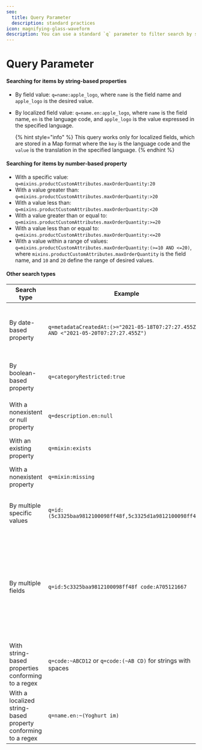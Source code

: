 ```yaml
---
seo:
  title: Query Parameter
  description: standard practices
icon: magnifying-glass-waveform
description: You can use a standard `q` parameter to filter search by string, localized, or numeric field values using exact matches, comparisons, and ranges.
---
```


# Query Parameter

#### Searching for items by string-based properties

* By field value: `q=name:apple_logo`, where `name` is the field name and `apple_logo` is the desired value.
*   By localized field value: `q=name.en:apple_logo`, where `name` is the field name, `en` is the language code, and `apple_logo` is the value expressed in the specified language.

    {% hint style="info" %}
    This query works only for localized fields, which are stored in a Map format where the `key` is the language code and the `value` is the translation in the specified language.
    {% endhint %}

#### Searching for items by number-based property

* With a specific value: `q=mixins.productCustomAttributes.maxOrderQuantity:20`
* With a value greater than: `q=mixins.productCustomAttributes.maxOrderQuantity:>20`
* With a value less than: `q=mixins.productCustomAttributes.maxOrderQuantity:<20`
* With a value greater than or equal to: `q=mixins.productCustomAttributes.maxOrderQuantity:>=20`
* With a value less than or equal to: `q=mixins.productCustomAttributes.maxOrderQuantity:<=20`
* With a value within a range of values: `q=mixins.productCustomAttributes.maxOrderQuantity:(>=10 AND <=20)`, where `mixins.productCustomAttributes.maxOrderQuantity` is the field name, and `10` and `20` define the range of desired values.

#### Other search types

<table><thead><tr><th width="115.72796630859375">Search type</th><th width="503.068115234375">Example</th><th width="417.780517578125">Description</th></tr></thead><tbody><tr><td>By date-based property</td><td><code>q=metadataCreatedAt:(>="2021-05-18T07:27:27.455Z" AND &#x3C;"2021-05-20T07:27:27.455Z")</code></td><td>All number-based property queries are also valid for dates. In this case, the date should be enclosed in double quotes.</td></tr><tr><td>By boolean-based property</td><td><code>q=categoryRestricted:true</code></td><td>Here, <code>categoryRestricted</code> is the boolean field name and <code>true</code> is the desired value.</td></tr><tr><td>With a nonexistent or null property</td><td><code>q=description.en:null</code></td><td>Here, <code>description.en</code> is the field set to <code>null</code> or is nonexistent in the database.</td></tr><tr><td>With an existing property</td><td><code>q=mixin:exists</code></td><td>Here, <code>mixin</code> is the field that exists in the database.</td></tr><tr><td>With a nonexistent property</td><td><code>q=mixin:missing</code></td><td>Here, <code>mixin</code> is the field that does not exist in the database.</td></tr><tr><td>By multiple specific values</td><td><code>q=id:(5c3325baa9812100098ff48f,5c3325d1a9812100098ff494)</code></td><td>Here, <code>id</code> is the field name, and the values within the brackets are the desired IDs.</td></tr><tr><td>By multiple fields</td><td><code>q=id:5c3325baa9812100098ff48f code:A705121667</code></td><td>Here, <code>id</code> and <code>code</code> are field names. All objects containing the specified values are returned. Multiple fields (separated by spaces) can be specified. Multiple values for each field can also be specified in the format shown earlier.</td></tr><tr><td>With string-based properties conforming to a regex</td><td><code>q=code:~ABCD12</code> or <code>q=code:(~AB CD)</code> for strings with spaces</td><td>Here, <code>code</code> is the field name, and <code>ABCD12</code> or <code>AB CD</code> are regex patterns for querying.</td></tr><tr><td>With a localized string-based property conforming to a regex</td><td><code>q=name.en:~(Yoghurt im)</code></td><td>Here, <code>name</code> is the field name, <code>en</code> is the language code, and <code>Yoghurt im</code> is the regex search term.</td></tr></tbody></table>
